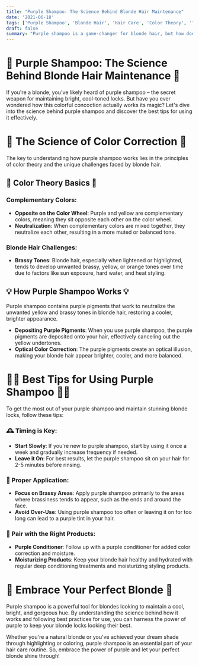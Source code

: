 ```yaml
---
title: "Purple Shampoo: The Science Behind Blonde Hair Maintenance"
date: '2021-06-18'
tags: ['Purple Shampoo', 'Blonde Hair', 'Hair Care', 'Color Theory', 'Tips']
draft: false
summary: "Purple shampoo is a game-changer for blonde hair, but how does it work? This blog post explores the science behind purple shampoo, its color-correcting properties, and the best tips for using it effectively to maintain beautiful, bright blonde locks."
---
```


# 💜 Purple Shampoo: The Science Behind Blonde Hair Maintenance 💜

If you're a blonde, you've likely heard of purple shampoo – the secret weapon for maintaining bright, cool-toned locks. But have you ever wondered how this colorful concoction actually works its magic? Let's dive into the science behind purple shampoo and discover the best tips for using it effectively.

# 🔬 The Science of Color Correction 🔬

The key to understanding how purple shampoo works lies in the principles of color theory and the unique challenges faced by blonde hair.

## 🎨 Color Theory Basics 🎨

### Complementary Colors:
- **Opposite on the Color Wheel**: Purple and yellow are complementary colors, meaning they sit opposite each other on the color wheel.
- **Neutralization**: When complementary colors are mixed together, they neutralize each other, resulting in a more muted or balanced tone.

### Blonde Hair Challenges:
- **Brassy Tones**: Blonde hair, especially when lightened or highlighted, tends to develop unwanted brassy, yellow, or orange tones over time due to factors like sun exposure, hard water, and heat styling.

## 💡 How Purple Shampoo Works 💡

Purple shampoo contains purple pigments that work to neutralize the unwanted yellow and brassy tones in blonde hair, restoring a cooler, brighter appearance.

- **Depositing Purple Pigments**: When you use purple shampoo, the purple pigments are deposited onto your hair, effectively canceling out the yellow undertones.
- **Optical Color Correction**: The purple pigments create an optical illusion, making your blonde hair appear brighter, cooler, and more balanced.

# 💁‍♀️ Best Tips for Using Purple Shampoo 💁‍♀️

To get the most out of your purple shampoo and maintain stunning blonde locks, follow these tips:

### 🕰️ Timing is Key:
- **Start Slowly**: If you're new to purple shampoo, start by using it once a week and gradually increase frequency if needed.
- **Leave it On**: For best results, let the purple shampoo sit on your hair for 2-5 minutes before rinsing.

### 🚿 Proper Application:
- **Focus on Brassy Areas**: Apply purple shampoo primarily to the areas where brassiness tends to appear, such as the ends and around the face.
- **Avoid Over-Use**: Using purple shampoo too often or leaving it on for too long can lead to a purple tint in your hair.

### 🧴 Pair with the Right Products:
- **Purple Conditioner**: Follow up with a purple conditioner for added color correction and moisture.
- **Moisturizing Products**: Keep your blonde hair healthy and hydrated with regular deep conditioning treatments and moisturizing styling products.

# 💫 Embrace Your Perfect Blonde 💫

Purple shampoo is a powerful tool for blondes looking to maintain a cool, bright, and gorgeous hue. By understanding the science behind how it works and following best practices for use, you can harness the power of purple to keep your blonde locks looking their best.

Whether you're a natural blonde or you've achieved your dream shade through highlighting or coloring, purple shampoo is an essential part of your hair care routine. So, embrace the power of purple and let your perfect blonde shine through!